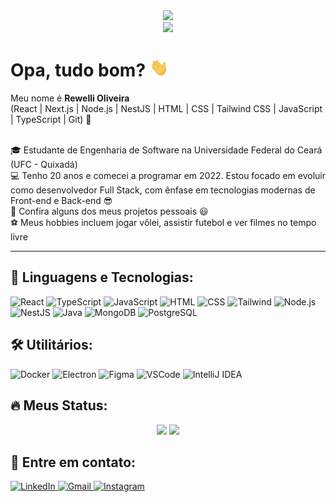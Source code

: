<div align="center">
  <img height="150" src="https://i.pinimg.com/originals/21/11/61/21116158daaeb1459b4ec0758505e1ad.gif" />
</div>

<div align="center">
  <img src="https://visitor-badge.laobi.icu/badge?page_id=RewelliOliveira.RewelliOliveira" />
</div>

<h1 align="left">
  Opa, tudo bom? 
  <img src="https://github.com/ABSphreak/ABSphreak/blob/master/gifs/Hi.gif?raw=true" width="30px" />
</h1>



<p align="left">
  Meu nome é <strong>Rewelli Oliveira</strong><br>
  (React | Next.js | Node.js | NestJS | HTML | CSS | Tailwind CSS | JavaScript | TypeScript | Git) 🚀<br><br>

  🎓 Estudante de Engenharia de Software na Universidade Federal do Ceará (UFC - Quixadá)<br>
  💻 Tenho 20 anos e comecei a programar em 2022. Estou focado em evoluir como desenvolvedor Full Stack, com ênfase em tecnologias modernas de Front-end e Back-end 😎<br>
  📂 Confira alguns dos meus projetos pessoais 😃<br>
  ⚽ Meus hobbies incluem jogar vôlei, assistir futebol e ver filmes no tempo livre
</p>

---

## 🚀 Linguagens e Tecnologias:

<p>
  <img src="https://skillicons.dev/icons?i=react&theme=dark" title="React"/>
  <img src="https://skillicons.dev/icons?i=typescript&theme=dark" title="TypeScript"/>
  <img src="https://skillicons.dev/icons?i=javascript&theme=dark" title="JavaScript"/>
  <img src="https://skillicons.dev/icons?i=html&theme=dark" title="HTML"/>
  <img src="https://skillicons.dev/icons?i=css&theme=dark" title="CSS"/>
  <img src="https://skillicons.dev/icons?i=tailwind&theme=dark" title="Tailwind"/>
  <img src="https://skillicons.dev/icons?i=nodejs&theme=dark" title="Node.js"/>
  <img src="https://skillicons.dev/icons?i=nest&theme=dark" title="NestJS"/>
  <img src="https://skillicons.dev/icons?i=java&theme=dark" title="Java"/>
  <img src="https://skillicons.dev/icons?i=mongodb&theme=dark" title="MongoDB"/>
  <img src="https://skillicons.dev/icons?i=postgresql&theme=dark" title="PostgreSQL"/>
</p>

## 🛠️ Utilitários:

<p>
  <img src="https://skillicons.dev/icons?i=docker&theme=dark" title="Docker"/>
  <img src="https://skillicons.dev/icons?i=electron&theme=dark" title="Electron"/>
  <img src="https://skillicons.dev/icons?i=figma&theme=dark" title="Figma"/>
  <img src="https://skillicons.dev/icons?i=vscode&theme=dark" title="VSCode"/>
  <img src="https://skillicons.dev/icons?i=idea&theme=dark" title="IntelliJ IDEA"/>
</p>

## 🔥 Meus Status:

<p align="center">
  <img src="https://github-readme-stats.vercel.app/api?username=RewelliOliveira&show_icons=true&theme=tokyonight&include_all_commits=true" />
  <img src="https://github-readme-stats.vercel.app/api/top-langs/?username=RewelliOliveira&layout=compact&theme=tokyonight" />
</p>

## 🤝 Entre em contato:

<p>
  <a href="https://www.linkedin.com/in/deboraviana3/" target="_blank">
    <img src="https://skillicons.dev/icons?i=linkedin&theme=dark" title="LinkedIn"/>
  </a>
  <a href="mailto:rewellixs@gmail.com">
    <img src="https://skillicons.dev/icons?i=gmail&theme=dark" title="Gmail"/>
  </a>
  <a href="https://www.instagram.com/rewelli_dev/" target="_blank">
    <img src="https://skillicons.dev/icons?i=instagram&theme=dark" title="Instagram"/>
  </a>
</p>
